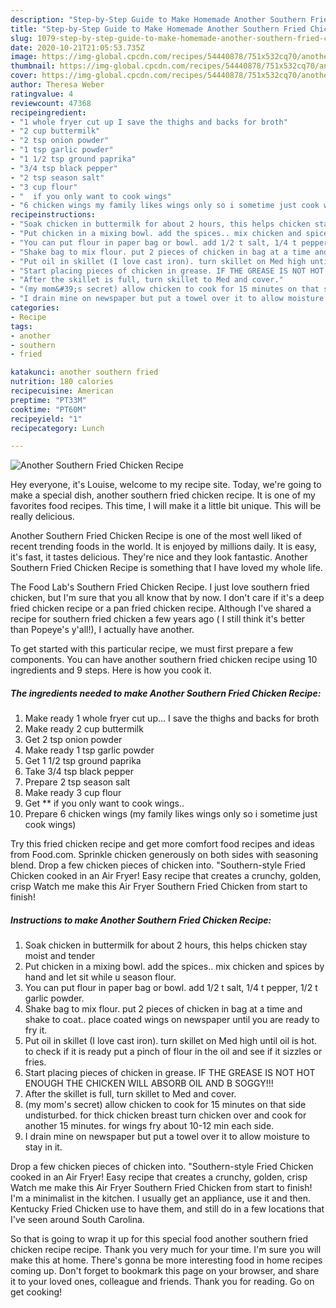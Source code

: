 ```yaml
---
description: "Step-by-Step Guide to Make Homemade Another Southern Fried Chicken Recipe"
title: "Step-by-Step Guide to Make Homemade Another Southern Fried Chicken Recipe"
slug: 1079-step-by-step-guide-to-make-homemade-another-southern-fried-chicken-recipe
date: 2020-10-21T21:05:53.735Z
image: https://img-global.cpcdn.com/recipes/54440878/751x532cq70/another-southern-fried-chicken-recipe-recipe-main-photo.jpg
thumbnail: https://img-global.cpcdn.com/recipes/54440878/751x532cq70/another-southern-fried-chicken-recipe-recipe-main-photo.jpg
cover: https://img-global.cpcdn.com/recipes/54440878/751x532cq70/another-southern-fried-chicken-recipe-recipe-main-photo.jpg
author: Theresa Weber
ratingvalue: 4
reviewcount: 47368
recipeingredient:
- "1 whole fryer cut up I save the thighs and backs for broth"
- "2 cup buttermilk"
- "2 tsp onion powder"
- "1 tsp garlic powder"
- "1 1/2 tsp ground paprika"
- "3/4 tsp black pepper"
- "2 tsp season salt"
- "3 cup flour"
- "  if you only want to cook wings"
- "6 chicken wings my family likes wings only so i sometime just cook wings"
recipeinstructions:
- "Soak chicken in buttermilk for about 2 hours, this helps chicken stay moist and tender"
- "Put chicken in a mixing bowl. add the spices.. mix chicken and spices by hand and let sit while u season flour."
- "You can put flour in paper bag or bowl. add 1/2 t salt, 1/4 t pepper, 1/2 t garlic powder."
- "Shake bag to mix flour. put 2 pieces of chicken in bag at a time and shake to coat.. place coated wings on newspaper until you are ready to fry it."
- "Put oil in skillet (I love cast iron). turn skillet on Med high until oil is hot. to check if it is ready put a pinch of flour in the oil and see if it sizzles or fries."
- "Start placing pieces of chicken in grease. IF THE GREASE IS NOT HOT ENOUGH THE CHICKEN WILL ABSORB OIL AND B SOGGY!!!"
- "After the skillet is full, turn skillet to Med and cover."
- "(my mom&#39;s secret) allow chicken to cook for 15 minutes on that side undisturbed. for thick chicken breast turn chicken over and cook for another 15 minutes. for wings fry about 10-12 min each side."
- "I drain mine on newspaper but put a towel over it to allow moisture to stay in it."
categories:
- Recipe
tags:
- another
- southern
- fried

katakunci: another southern fried 
nutrition: 180 calories
recipecuisine: American
preptime: "PT33M"
cooktime: "PT60M"
recipeyield: "1"
recipecategory: Lunch

---
```



![Another Southern Fried Chicken Recipe](https://img-global.cpcdn.com/recipes/54440878/751x532cq70/another-southern-fried-chicken-recipe-recipe-main-photo.jpg)

Hey everyone, it's Louise, welcome to my recipe site. Today, we're going to make a special dish, another southern fried chicken recipe. It is one of my favorites food recipes. This time, I will make it a little bit unique. This will be really delicious.

Another Southern Fried Chicken Recipe is one of the most well liked of recent trending foods in the world. It is enjoyed by millions daily. It is easy, it's fast, it tastes delicious. They're nice and they look fantastic. Another Southern Fried Chicken Recipe is something that I have loved my whole life.

The Food Lab&#39;s Southern Fried Chicken Recipe. I just love southern fried chicken, but I&#39;m sure that you all know that by now. I don&#39;t care if it&#39;s a deep fried chicken recipe or a pan fried chicken recipe. Although I&#39;ve shared a recipe for southern fried chicken a few years ago ( I still think it&#39;s better than Popeye&#39;s y&#39;all!), I actually have another.


To get started with this particular recipe, we must first prepare a few components. You can have another southern fried chicken recipe using 10 ingredients and 9 steps. Here is how you cook it.

<!--inarticleads1-->

##### The ingredients needed to make Another Southern Fried Chicken Recipe:

1. Make ready 1 whole fryer cut up... I save the thighs and backs for broth
1. Make ready 2 cup buttermilk
1. Get 2 tsp onion powder
1. Make ready 1 tsp garlic powder
1. Get 1 1/2 tsp ground paprika
1. Take 3/4 tsp black pepper
1. Prepare 2 tsp season salt
1. Make ready 3 cup flour
1. Get  ** if you only want to cook wings..
1. Prepare 6 chicken wings (my family likes wings only so i sometime just cook wings)


Try this fried chicken recipe and get more comfort food recipes and ideas from Food.com. Sprinkle chicken generously on both sides with seasoning blend. Drop a few chicken pieces of chicken into. &#34;Southern-style Fried Chicken cooked in an Air Fryer! Easy recipe that creates a crunchy, golden, crisp Watch me make this Air Fryer Southern Fried Chicken from start to finish! 

<!--inarticleads2-->

##### Instructions to make Another Southern Fried Chicken Recipe:

1. Soak chicken in buttermilk for about 2 hours, this helps chicken stay moist and tender
1. Put chicken in a mixing bowl. add the spices.. mix chicken and spices by hand and let sit while u season flour.
1. You can put flour in paper bag or bowl. add 1/2 t salt, 1/4 t pepper, 1/2 t garlic powder.
1. Shake bag to mix flour. put 2 pieces of chicken in bag at a time and shake to coat.. place coated wings on newspaper until you are ready to fry it.
1. Put oil in skillet (I love cast iron). turn skillet on Med high until oil is hot. to check if it is ready put a pinch of flour in the oil and see if it sizzles or fries.
1. Start placing pieces of chicken in grease. IF THE GREASE IS NOT HOT ENOUGH THE CHICKEN WILL ABSORB OIL AND B SOGGY!!!
1. After the skillet is full, turn skillet to Med and cover.
1. (my mom&#39;s secret) allow chicken to cook for 15 minutes on that side undisturbed. for thick chicken breast turn chicken over and cook for another 15 minutes. for wings fry about 10-12 min each side.
1. I drain mine on newspaper but put a towel over it to allow moisture to stay in it.


Drop a few chicken pieces of chicken into. &#34;Southern-style Fried Chicken cooked in an Air Fryer! Easy recipe that creates a crunchy, golden, crisp Watch me make this Air Fryer Southern Fried Chicken from start to finish! I&#39;m a minimalist in the kitchen. I usually get an appliance, use it and then. Kentucky Fried Chicken use to have them, and still do in a few locations that I&#39;ve seen around South Carolina. 

So that is going to wrap it up for this special food another southern fried chicken recipe recipe. Thank you very much for your time. I'm sure you will make this at home. There's gonna be more interesting food in home recipes coming up. Don't forget to bookmark this page on your browser, and share it to your loved ones, colleague and friends. Thank you for reading. Go on get cooking!
